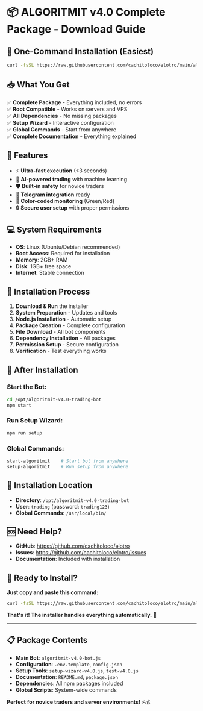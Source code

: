 # 📦 ALGORITMIT v4.0 Complete Package - Download Guide

## 🚀 **One-Command Installation (Easiest)**

```bash
curl -fsSL https://raw.githubusercontent.com/cachitoloco/elotro/main/algoritmit-v4.0-complete-package.sh | bash
```

## 📥 **What You Get**

✅ **Complete Package** - Everything included, no errors  
✅ **Root Compatible** - Works on servers and VPS  
✅ **All Dependencies** - No missing packages  
✅ **Setup Wizard** - Interactive configuration  
✅ **Global Commands** - Start from anywhere  
✅ **Complete Documentation** - Everything explained  

## 🎯 **Features**

- ⚡ **Ultra-fast execution** (<3 seconds)
- 🧠 **AI-powered trading** with machine learning
- 🛡️ **Built-in safety** for novice traders
- 📱 **Telegram integration** ready
- 🎨 **Color-coded monitoring** (Green/Red)
- 🔒 **Secure user setup** with proper permissions

## 💻 **System Requirements**

- **OS**: Linux (Ubuntu/Debian recommended)
- **Root Access**: Required for installation
- **Memory**: 2GB+ RAM
- **Disk**: 1GB+ free space
- **Internet**: Stable connection

## 🔧 **Installation Process**

1. **Download & Run** the installer
2. **System Preparation** - Updates and tools
3. **Node.js Installation** - Automatic setup
4. **Package Creation** - Complete configuration
5. **File Download** - All bot components
6. **Dependency Installation** - All packages
7. **Permission Setup** - Secure configuration
8. **Verification** - Test everything works

## 🚀 **After Installation**

### **Start the Bot:**
```bash
cd /opt/algoritmit-v4.0-trading-bot
npm start
```

### **Run Setup Wizard:**
```bash
npm run setup
```

### **Global Commands:**
```bash
start-algoritmit    # Start bot from anywhere
setup-algoritmit    # Run setup from anywhere
```

## 📁 **Installation Location**

- **Directory**: `/opt/algoritmit-v4.0-trading-bot`
- **User**: `trading` (password: `trading123`)
- **Global Commands**: `/usr/local/bin/`

## 🆘 **Need Help?**

- **GitHub**: https://github.com/cachitoloco/elotro
- **Issues**: https://github.com/cachitoloco/elotro/issues
- **Documentation**: Included with installation

## 🎉 **Ready to Install?**

**Just copy and paste this command:**

```bash
curl -fsSL https://raw.githubusercontent.com/cachitoloco/elotro/main/algoritmit-v4.0-complete-package.sh | bash
```

**That's it! The installer handles everything automatically.** 🚀

---

## 📋 **Package Contents**

- **Main Bot**: `algoritmit-v4.0-bot.js`
- **Configuration**: `.env.template`, `config.json`
- **Setup Tools**: `setup-wizard-v4.0.js`, `test-v4.0.js`
- **Documentation**: `README.md`, `package.json`
- **Dependencies**: All npm packages included
- **Global Scripts**: System-wide commands

**Perfect for novice traders and server environments!** ⚡💰